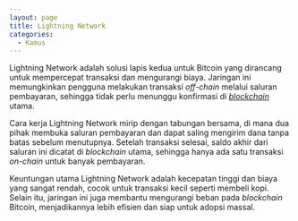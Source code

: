 ```yaml
---
layout: page
title: Lightning Network
categories:
  - Kamus
---
```


Lightning Network adalah solusi lapis kedua untuk Bitcoin yang dirancang untuk mempercepat transaksi dan mengurangi biaya. Jaringan ini memungkinkan pengguna melakukan transaksi *off-chain* melalui saluran pembayaran, sehingga tidak perlu menunggu konfirmasi di [*blockchain*](https://rojocrypto.com/blockchain) utama.

Cara kerja Lightning Network mirip dengan tabungan bersama, di mana dua pihak membuka saluran pembayaran dan dapat saling mengirim dana tanpa batas sebelum menutupnya. Setelah transaksi selesai, saldo akhir dari saluran ini dicatat di *blockchain* utama, sehingga hanya ada satu transaksi *on-chain* untuk banyak pembayaran.

Keuntungan utama Lightning Network adalah kecepatan tinggi dan biaya yang sangat rendah, cocok untuk transaksi kecil seperti membeli kopi. Selain itu, jaringan ini juga membantu mengurangi beban pada *blockchain* Bitcoin, menjadikannya lebih efisien dan siap untuk adopsi massal.